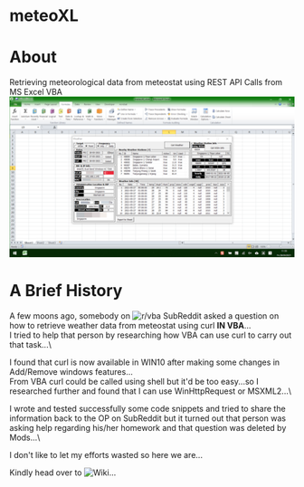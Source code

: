 # meteoXL
# About
Retrieving meteorological data from meteostat using REST API Calls from MS Excel VBA
![meteoXL MainUI](/images/meteoXL%20on%202021-05-28_11-33-38%20masked.png)

# A Brief History
A few moons ago, somebody on ![r/vba SubReddit](https://www.reddit.com/r/vba/) asked a question on how to retrieve weather data from meteostat using curl <b>IN VBA</b>...\
I tried to help that person by researching how VBA can use curl to carry out that task...\

I found that curl is now available in WIN10 after making some changes in Add/Remove windows features...\
From VBA curl could be called using shell but it'd be too easy...so I researched further and found that I can use WinHttpRequest or MSXML2...\

I wrote and tested successfully some code snippets and tried to share the information back to the OP on SubReddit but it turned out that person was asking help regarding his/her homework and that question was deleted by Mods...\

I don't like to let my efforts wasted so here we are...

Kindly head over to ![Wiki](https://github.com/NLYinMaung/meteoXL/wiki)...
